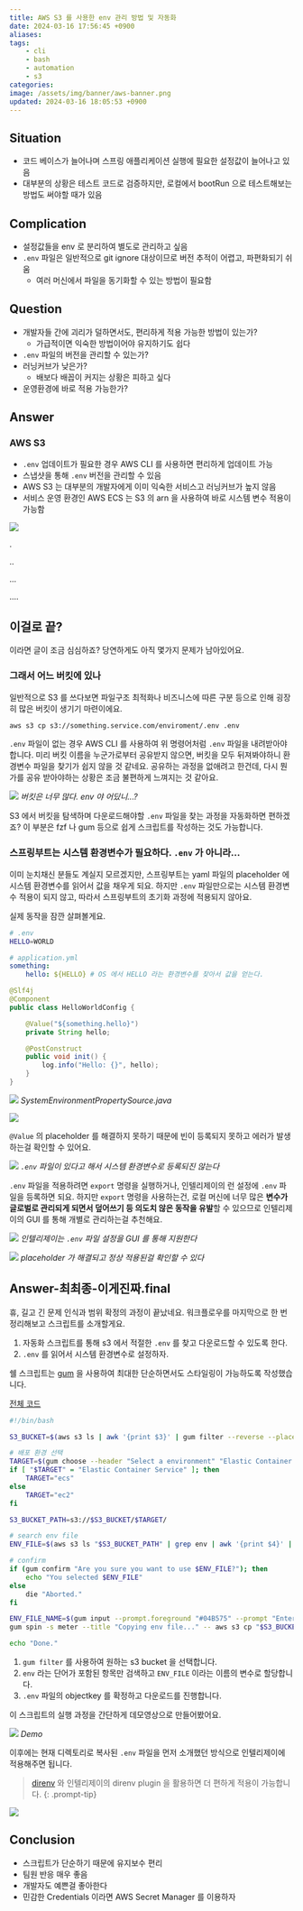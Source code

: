 ```yaml
---
title: AWS S3 를 사용한 env 관리 방법 및 자동화
date: 2024-03-16 17:56:45 +0900
aliases:
tags:
    - cli
    - bash
    - automation
    - s3
categories:
image: /assets/img/banner/aws-banner.png
updated: 2024-03-16 18:05:53 +0900
---
```


## Situation

-   코드 베이스가 늘어나며 스프링 애플리케이션 실행에 필요한 설정값이 늘어나고 있음
-   대부분의 상황은 테스트 코드로 검증하지만, 로컬에서 bootRun 으로 테스트해보는 방법도 써야할 때가 있음

## Complication

-   설정값들을 env 로 분리하여 별도로 관리하고 싶음
-   `.env` 파일은 일반적으로 git ignore 대상이므로 버전 추적이 어렵고, 파편화되기 쉬움
    -   여러 머신에서 파일을 동기화할 수 있는 방법이 필요함

## Question

-   개발자들 간에 괴리가 덜하면서도, 편리하게 적용 가능한 방법이 있는가?
    -   가급적이면 익숙한 방법이어야 유지하기도 쉽다
-   `.env` 파일의 버전을 관리할 수 있는가?
-   러닝커브가 낮은가?
    -   배보다 배꼽이 커지는 상황은 피하고 싶다
-   운영환경에 바로 적용 가능한가?

## Answer

### AWS S3

-   `.env` 업데이트가 필요한 경우 AWS CLI 를 사용하면 편리하게 업데이트 가능
-   스냅샷을 통해 `.env` 버전을 관리할 수 있음
-   AWS S3 는 대부분의 개발자에게 이미 익숙한 서비스고 러닝커브가 높지 않음
-   서비스 운영 환경인 AWS ECS 는 S3 의 arn 을 사용하여 바로 시스템 변수 적용이 가능함

![](https://i.imgur.com/Gs01GRA.gif)

.

..

...

....

## 이걸로 끝?

이라면 글이 조금 심심하죠? 당연하게도 아직 몇가지 문제가 남아있어요.

### 그래서 어느 버킷에 있나

일반적으로 S3 를 쓰다보면 파일구조 최적화나 비즈니스에 따른 구분 등으로 인해 굉장히 많은 버킷이 생기기 마련이에요.

```bash
aws s3 cp s3://something.service.com/enviroment/.env .env
```

`.env` 파일이 없는 경우 AWS CLI 를 사용하여 위 명령어처럼 `.env` 파일을 내려받아야 합니다. 미리 버킷 이름을 누군가로부터 공유받지 않으면, 버킷을 모두 뒤져봐야하니 환경변수 파일을 찾기가 쉽지 않을 것 같네요. 공유하는 과정을 없애려고 한건데, 다시 뭔가를 공유 받아야하는 상황은 조금 불편하게 느껴지는 것 같아요.

![](https://i.imgur.com/zoRtk5z.png)
_버킷은 너무 많다. env 야 어딨니...?_

S3 에서 버킷을 탐색하며 다운로드해야할 `.env` 파일을 찾는 과정을 자동화하면 편하겠죠? 이 부분은 fzf 나 gum 등으로 쉽게 스크립트를 작성하는 것도 가능합니다.

### 스프링부트는 시스템 환경변수가 필요하다. `.env` 가 아니라...

이미 눈치채신 분들도 계실지 모르겠지만, 스프링부트는 yaml 파일의 placeholder 에 시스템 환경변수를 읽어서 값을 채우게 되요. 하지만 `.env` 파일만으로는 시스템 환경변수 적용이 되지 않고, 따라서 스프링부트의 초기화 과정에 적용되지 않아요.

실제 동작을 잠깐 살펴볼게요.

```bash
# .env
HELLO=WORLD
```

```yaml
# application.yml
something:
    hello: ${HELLO} # OS 에서 HELLO 라는 환경변수를 찾아서 값을 얻는다.
```

```java
@Slf4j
@Component
public class HelloWorldConfig {

    @Value("${something.hello}")
    private String hello;

    @PostConstruct
    public void init() {
        log.info("Hello: {}", hello);
    }
}
```

![](https://i.imgur.com/2xsaxSq.png)
_SystemEnvironmentPropertySource.java_

![](https://i.imgur.com/ht8Wkin.png)

`@Value` 의 placeholder 를 해결하지 못하기 때문에 빈이 등록되지 못하고 에러가 발생하는걸 확인할 수 있어요.

![](https://i.imgur.com/5hiC2wG.gif)
_`.env` 파일이 있다고 해서 시스템 환경변수로 등록되진 않는다_

`.env` 파일을 적용하려면 `export` 명령을 실행하거나, 인텔리제이의 런 설정에 `.env` 파일을 등록하면 되요. 하지만 `export` 명령을 사용하는건, 로컬 머신에 너무 많은 **변수가 글로벌로 관리되게 되면서 덮어쓰기 등 의도치 않은 동작을 유발**할 수 있으므로 인텔리제이의 GUI 를 통해 개별로 관리하는걸 추천해요.

![](https://i.imgur.com/qyTR7Vb.png)
_인텔리제이는 `.env` 파일 설정을 GUI 를 통해 지원한다_

![](https://i.imgur.com/9Ef45h1.png)
_placeholder 가 해결되고 정상 적용된걸 확인할 수 있다_

## Answer-최최종-이게진짜.final

휴, 길고 긴 문제 인식과 범위 확정의 과정이 끝났네요. 워크플로우를 마지막으로 한 번 정리해보고 스크립트를 소개할게요.

1. 자동화 스크립트를 통해 s3 에서 적절한 `.env` 를 찾고 다운로드할 수 있도록 한다.
2. `.env` 를 읽어서 시스템 환경변수로 설정하자.

쉘 스크립트는 [gum](https://github.com/charmbracelet/gum) 을 사용하여 최대한 단순하면서도 스타일링이 가능하도록 작성했습니다.

[전체 코드](https://github.com/songkg7/automation-script)

```bash
#!/bin/bash

S3_BUCKET=$(aws s3 ls | awk '{print $3}' | gum filter --reverse --placeholder "Select...") # 1.

# 배포 환경 선택
TARGET=$(gum choose --header "Select a environment" "Elastic Container Service" "EC2")
if [ "$TARGET" = "Elastic Container Service" ]; then
    TARGET="ecs"
else
    TARGET="ec2"
fi

S3_BUCKET_PATH=s3://$S3_BUCKET/$TARGET/

# search env file
ENV_FILE=$(aws s3 ls "$S3_BUCKET_PATH" | grep env | awk '{print $4}' | gum filter --reverse --placeholder "Select...") # 2.

# confirm
if (gum confirm "Are you sure you want to use $ENV_FILE?"); then
    echo "You selected $ENV_FILE"
else
    die "Aborted."
fi

ENV_FILE_NAME=$(gum input --prompt.foreground "#04B575" --prompt "Enter the name of the env file: " --value ".env" --placeholder ".env")
gum spin -s meter --title "Copying env file..." -- aws s3 cp "$S3_BUCKET_PATH$ENV_FILE" "$ENV_FILE_NAME" # 3.

echo "Done."
```

1. `gum filter` 를 사용하여 원하는 s3 bucket 을 선택합니다.
2. `env` 라는 단어가 포함된 항목만 검색하고 `ENV_FILE` 이라는 이름의 변수로 할당합니다.
3. `.env` 파일의 objectkey 를 확정하고 다운로드를 진행합니다.

이 스크립트의 실행 과정을 간단하게 데모영상으로 만들어봤어요.

![](https://i.imgur.com/CWSYRCu.gif)
_Demo_

이후에는 현재 디렉토리로 복사된 `.env` 파일을 먼저 소개했던 방식으로 인텔리제이에 적용해주면 됩니다.

> [direnv](https://direnv.net/) 와 인텔리제이의 direnv plugin 을 활용하면 더 편하게 적용이 가능합니다.
> {: .prompt-tip}

![](https://i.imgur.com/NSIiPwn.jpeg)

## Conclusion

-   스크립트가 단순하기 때문에 유지보수 편리
-   팀원 반응 매우 좋음
-   개발자도 예쁜걸 좋아한다
-   민감한 Credentials 이라면 AWS Secret Manager 를 이용하자
